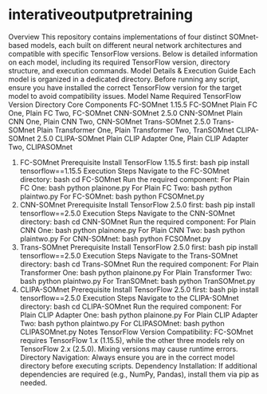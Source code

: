 # interativeoutputpretraining
Overview
This repository contains implementations of four distinct SOMnet-based models, each built on different neural network architectures and compatible with specific TensorFlow versions. Below is detailed information on each model, including its required TensorFlow version, directory structure, and execution commands.
Model Details & Execution Guide
Each model is organized in a dedicated directory. Before running any script, ensure you have installed the correct TensorFlow version for the target model to avoid compatibility issues.
Model Name	Required TensorFlow Version	Directory	Core Components
FC-SOMnet	1.15.5	FC-SOMnet	Plain FC One, Plain FC Two, FC-SOMnet
CNN-SOMnet	2.5.0	CNN-SOMnet	Plain CNN One, Plain CNN Two, CNN-SOMnet
Trans-SOMnet	2.5.0	Trans-SOMnet	Plain Transformer One, Plain Transformer Two, TranSOMnet
CLIPA-SOMnet	2.5.0	CLIPA-SOMnet	Plain CLIP Adapter One, Plain CLIP Adapter Two, CLIPASOMnet
1. FC-SOMnet
Prerequisite
Install TensorFlow 1.15.5 first:
bash
pip install tensorflow==1.15.5
Execution Steps
Navigate to the FC-SOMnet directory:
bash
cd FC-SOMnet
Run the required component:
For Plain FC One:
bash
python plainone.py
For Plain FC Two:
bash
python plaintwo.py
For FC-SOMnet:
bash
python FCSOMnet.py
2. CNN-SOMnet
Prerequisite
Install TensorFlow 2.5.0 first:
bash
pip install tensorflow==2.5.0
Execution Steps
Navigate to the CNN-SOMnet directory:
bash
cd CNN-SOMnet
Run the required component:
For Plain CNN One:
bash
python plainone.py
For Plain CNN Two:
bash
python plaintwo.py
For CNN-SOMnet:
bash
python FCSOMnet.py
3. Trans-SOMnet
Prerequisite
Install TensorFlow 2.5.0 first:
bash
pip install tensorflow==2.5.0
Execution Steps
Navigate to the Trans-SOMnet directory:
bash
cd Trans-SOMnet
Run the required component:
For Plain Transformer One:
bash
python plainone.py
For Plain Transformer Two:
bash
python plaintwo.py
For TranSOMnet:
bash
python TranSOMnet.py
4. CLIPA-SOMnet
Prerequisite
Install TensorFlow 2.5.0 first:
bash
pip install tensorflow==2.5.0
Execution Steps
Navigate to the CLIPA-SOMnet directory:
bash
cd CLIPA-SOMnet
Run the required component:
For Plain CLIP Adapter One:
bash
python plainone.py
For Plain CLIP Adapter Two:
bash
python plaintwo.py
For CLIPASOMnet:
bash
python CLIPASOMnet.py
Notes
TensorFlow Version Compatibility: FC-SOMnet requires TensorFlow 1.x (1.15.5), while the other three models rely on TensorFlow 2.x (2.5.0). Mixing versions may cause runtime errors.
Directory Navigation: Always ensure you are in the correct model directory before executing scripts.
Dependency Installation: If additional dependencies are required (e.g., NumPy, Pandas), install them via pip as needed.

